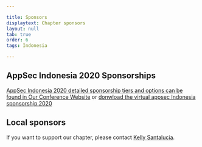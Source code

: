```yaml
---

title: Sponsors
displaytext: Chapter sponsors
layout: null
tab: true
order: 6
tags: Indonesia

---
```


## AppSec Indonesia 2020 Sponsorships

[AppSec Indonesia 2020 detailed sponsorship tiers and options can be found in Our Conference Website](https://appsec2020.owasp.or.id)
or [donwload the virtual appsec Indonesia sponsorship 2020](
https://github.com/OWASP/www-chapter-jakarta/blob/master/AppSec%20Indonesia%202020%20sponsorships.pdf)
## Local sponsors

If you want to support our chapter, please contact [Kelly Santalucia](mailto:Kelly.Santalucia@owasp.org). 
